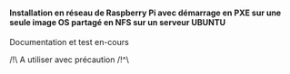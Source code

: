 #### Installation en réseau de Raspberry Pi avec démarrage en PXE sur une seule image OS partagé en NFS sur un serveur UBUNTU
  
Documentation et test en-cours  
  
/!\  A utiliser avec précaution  /!^\  

